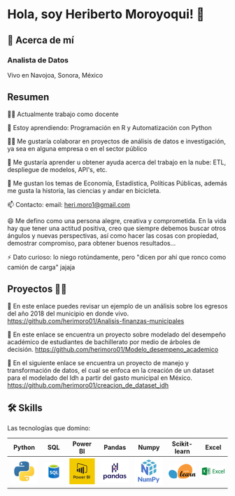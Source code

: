 
# Hola, soy Heriberto Moroyoqui! 👋


## 🚀 Acerca de mí
### Analista de Datos

Vivo en Navojoa, Sonora, México



## Resumen
👩‍💻 Actualmente trabajo como docente

🧠 Estoy aprendiendo: Programación en R y Automatización con Python

👯‍♀️ Me gustaría colaborar en proyectos de análisis de datos e investigación, ya sea en alguna empresa o en el sector público

🤔 Me gustaría aprender u obtener ayuda acerca del trabajo en la nube: ETL, despliegue de modelos, API's, etc.

💬 Me gustan los temas de Economía, Estadística, Políticas Públicas, además me gusta la historia, las ciencias y andar en bicicleta.

📫 Contacto: email: heri.moro1@gmail.com

😄 Me defino como una persona alegre, creativa y comprometida. En la vida hay que tener una actitud positiva, creo que siempre debemos buscar otros ángulos y nuevas perspectivas, así como hacer las cosas con propiedad, demostrar compromiso, para obtener buenos resultados...

⚡️ Dato curioso: lo niego rotúndamente, pero "dicen por ahí que ronco como camión de carga" jajaja

## Proyectos 🕵️‍♂️

🎯 En este enlace puedes revisar un ejemplo de un análisis sobre los egresos del año 2018 del municipio en donde vivo.
https://github.com/herimoro01/Analisis-finanzas-municipales

🎯 En este enlace se encuentra un proyecto sobre modelado del desempeño académico de estudiantes de bachillerato por medio de árboles de decisión.
https://github.com/herimoro01/Modelo_desempeno_academico

🎯 En el siguiente enlace se encuentra un proyecto de manejo y transformación de datos, el cual se enfoca en la creación de un dataset para el modelado del Idh a partir del gasto municipal en México. https://github.com/herimoro01/creacion_de_dataset_idh

## 🛠 Skills

Las tecnologías que domino:


| Python | SQL | Power BI | Pandas | Numpy | Scikit-learn | Excel |
|--------|------|--------|---------|-------|--------------|-------|
| <img src="https://github.com/herimoro01/herimoro01/blob/main/p_python.jpg" alt="alt text" width="200"> |  <img src="https://github.com/herimoro01/herimoro01/blob/main/p_sql.jpg" alt="alt text" width="200"> | <img src="https://github.com/herimoro01/herimoro01/blob/main/p_power_bi.jpg" alt="alt text" width="200"> | <img src="https://github.com/herimoro01/herimoro01/blob/main/p_pandas.jpg" alt="alt text" width="200"> | <img src="https://github.com/herimoro01/herimoro01/blob/main/p_numpy.jpg" alt="alt text" width="200"> | <img src="https://github.com/herimoro01/herimoro01/blob/main/scikit_learn.png" alt="alt text" width="200"> | <img src="https://github.com/herimoro01/herimoro01/blob/main/p_excel.jpg" alt="alt text" width="200"> |



